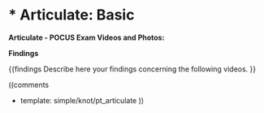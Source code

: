 # * Articulate: Basic

**Articulate - POCUS Exam Videos and Photos:**

**Findings**

{{findings
Describe here your findings concerning the following videos.
}}

((comments
* template: simple/knot/pt_articulate
))
